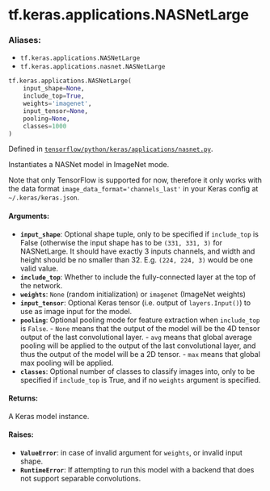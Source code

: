 <div itemscope itemtype="http://developers.google.com/ReferenceObject">
<meta itemprop="name" content="tf.keras.applications.NASNetLarge" />
</div>

# tf.keras.applications.NASNetLarge

### Aliases:

* `tf.keras.applications.NASNetLarge`
* `tf.keras.applications.nasnet.NASNetLarge`

``` python
tf.keras.applications.NASNetLarge(
    input_shape=None,
    include_top=True,
    weights='imagenet',
    input_tensor=None,
    pooling=None,
    classes=1000
)
```



Defined in [`tensorflow/python/keras/applications/nasnet.py`](https://www.tensorflow.org/code/tensorflow/python/keras/applications/nasnet.py).

Instantiates a NASNet model in ImageNet mode.

Note that only TensorFlow is supported for now,
therefore it only works with the data format
`image_data_format='channels_last'` in your Keras config
at `~/.keras/keras.json`.

#### Arguments:

* <b>`input_shape`</b>: Optional shape tuple, only to be specified
        if `include_top` is False (otherwise the input shape
        has to be `(331, 331, 3)` for NASNetLarge.
        It should have exactly 3 inputs channels,
        and width and height should be no smaller than 32.
        E.g. `(224, 224, 3)` would be one valid value.
* <b>`include_top`</b>: Whether to include the fully-connected
        layer at the top of the network.
* <b>`weights`</b>: `None` (random initialization) or
        `imagenet` (ImageNet weights)
* <b>`input_tensor`</b>: Optional Keras tensor (i.e. output of
        `layers.Input()`)
        to use as image input for the model.
* <b>`pooling`</b>: Optional pooling mode for feature extraction
        when `include_top` is `False`.
        - `None` means that the output of the model
            will be the 4D tensor output of the
            last convolutional layer.
        - `avg` means that global average pooling
            will be applied to the output of the
            last convolutional layer, and thus
            the output of the model will be a
            2D tensor.
        - `max` means that global max pooling will
            be applied.
* <b>`classes`</b>: Optional number of classes to classify images
        into, only to be specified if `include_top` is True, and
        if no `weights` argument is specified.


#### Returns:

A Keras model instance.


#### Raises:

* <b>`ValueError`</b>: in case of invalid argument for `weights`,
        or invalid input shape.
* <b>`RuntimeError`</b>: If attempting to run this model with a
        backend that does not support separable convolutions.